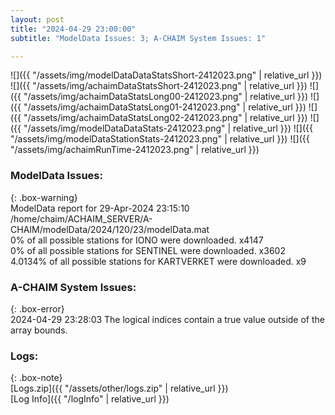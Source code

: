 ```yaml
---
layout: post
title: "2024-04-29 23:00:00"
subtitle: "ModelData Issues: 3; A-CHAIM System Issues: 1"

---
```


![]({{ "/assets/img/modelDataDataStatsShort-2412023.png" | relative_url }})
![]({{ "/assets/img/achaimDataStatsShort-2412023.png" | relative_url }})
![]({{ "/assets/img/achaimDataStatsLong00-2412023.png" | relative_url }})
![]({{ "/assets/img/achaimDataStatsLong01-2412023.png" | relative_url }})
![]({{ "/assets/img/achaimDataStatsLong02-2412023.png" | relative_url }})
![]({{ "/assets/img/modelDataDataStats-2412023.png" | relative_url }})
![]({{ "/assets/img/modelDataStationStats-2412023.png" | relative_url }})
![]({{ "/assets/img/achaimRunTime-2412023.png" | relative_url }})


### ModelData Issues:  
  
{: .box-warning}  
 ModelData report for 29-Apr-2024 23:15:10   
 /home/chaim/ACHAIM_SERVER/A-CHAIM/modelData/2024/120/23/modelData.mat   
 0% of all possible stations for IONO were downloaded. x4147   
 0% of all possible stations for SENTINEL were downloaded. x3602   
 4.0134% of all possible stations for KARTVERKET were downloaded. x9   
  
### A-CHAIM System Issues:  
  
{: .box-error}  
2024-04-29 23:28:03 The logical indices contain a true value outside of the array bounds.  

### Logs:  
  
{: .box-note}  
[Logs.zip]({{ "/assets/other/logs.zip" | relative_url }})  
[Log Info]({{ "/logInfo" | relative_url }})  
